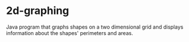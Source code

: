 # 2d-graphing
Java program that graphs shapes on a two dimensional grid and displays information about the shapes' perimeters and areas.
